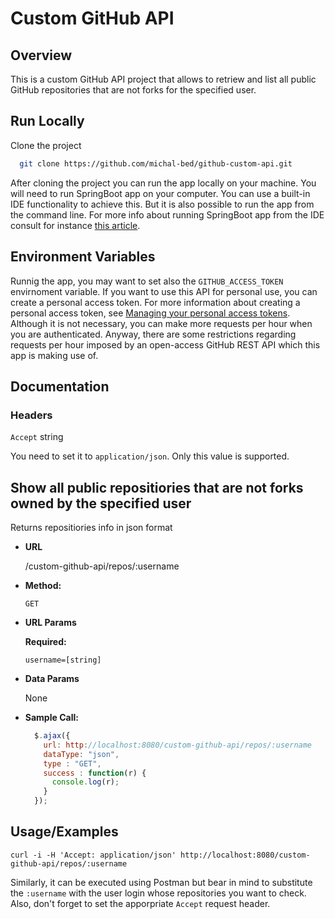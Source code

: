 
# Custom GitHub API

## Overview

This is a custom GitHub API project that allows to retriew and list all public GitHub repositories that are not forks for the specified user.


## Run Locally

Clone the project

```bash
  git clone https://github.com/michal-bed/github-custom-api.git
```

After cloning the project you can run the app locally on your machine. You will need to run SpringBoot app on your computer.
You can use a built-in IDE functionality to achieve this. But it is also possible to run the app from the command line. For more info about running SpringBoot app from the IDE consult for instance [this article](https://www.geeksforgeeks.org/how-to-run-spring-boot-application/).




## Environment Variables

Runnig the app, you may want to set also the `GITHUB_ACCESS_TOKEN` envirnoment variable.
If you want to use this API for personal use, you can create a personal access token. For more information about creating a personal access token, see [Managing your personal access tokens](https://docs.github.com/en/authentication/keeping-your-account-and-data-secure/creating-a-personal-access-token). 
Although it is not necessary, you can make more requests per hour when you are authenticated. Anyway, there are some restrictions regarding requests per hour imposed by an open-access GitHub REST API which this app is making use of.



## Documentation

### Headers

`Accept` string

You need to set it to `application/json`. Only this value is supported.

**Show all public repositiories that are not forks owned by the specified user**
----
  Returns repositiories info in json format

* **URL**

  /custom-github-api/repos/:username

* **Method:**

  `GET`
  
*  **URL Params**

   **Required:**
 
   `username=[string]`

* **Data Params**

  None

* **Sample Call:**

  ```javascript
    $.ajax({
      url: http://localhost:8080/custom-github-api/repos/:username 
      dataType: "json",
      type : "GET",
      success : function(r) {
        console.log(r);
      }
    });
  ```

## Usage/Examples

```curl
curl -i -H 'Accept: application/json' http://localhost:8080/custom-github-api/repos/:username
```

Similarly, it can be executed using Postman but bear in mind to substitute the `:username` with the user login whose repositories you want to check. Also, don't forget to set the apporpriate `Accept` request header.

